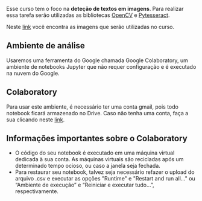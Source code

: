 Esse curso tem o foco na **deteção de textos em imagens**. Para realizar essa tarefa serão utilizadas as bibliotecas [OpenCV](https://docs.opencv.org/4.x/d9/df8/tutorial_root.html) e [Pytesseract](https://pypi.org/project/pytesseract/).

Neste [link](https://caelum-online-public.s3.amazonaws.com/2666-visao-computacional/01/imagens.zip) você encontra as imagens que serão utilizadas no curso.

## Ambiente de análise

Usaremos uma ferramenta do Google chamada Google Colaboratory, um ambiente de notebooks Jupyter que não requer configuração e é executado na nuvem do Google.

## Colaboratory

Para usar este ambiente, é necessário ter uma conta gmail, pois todo notebook ficará armazenado no Drive. Caso não tenha uma conta, faça a sua clicando neste [link](https://accounts.google.com/signup/v2/webcreateaccount?flowName=GlifWebSignIn&flowEntry=SignUp).

## Informações importantes sobre o Colaboratory

-   O código do seu notebook é executado em uma máquina virtual dedicada à sua conta. As máquinas virtuais são recicladas após um determinado tempo ocioso, ou caso a janela seja fechada.
-   Para restaurar seu notebook, talvez seja necessário refazer o upload do arquivo .csv e executar as opções "Runtime" e "Restart and run all..." ou “Ambiente de execução” e “Reiniciar e executar tudo…”, respectivamente.